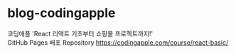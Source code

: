 # blog-codingapple

코딩애플 'React 리액트 기초부터 쇼핑몰 프로젝트까지!'<br/> GitHub Pages 배포 Repository
https://codingapple.com/course/react-basic/
